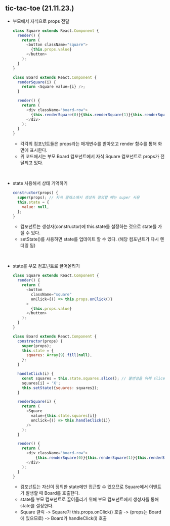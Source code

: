 ## tic-tac-toe (21.11.23.)
- 부모에서 자식으로 props 전달
  ```javascript
  class Square extends React.Component {
    render() {
      return (
        <button className="square">
          {this.props.value}
        </button>
      );
    }
  }
  ```
  ```javascript
  class Board extends React.Component {
    renderSquare(i) {
      return <Square value={i} />;
    }

    render() {
      return (
        <div className="board-row">
          {this.renderSquare(0)}{this.renderSquare(1)}{this.renderSquare(2)}
        </div>
      );
    }
  }
  ```
  - 각각의 컴포넌트들은 props라는 매개변수를 받아오고 render 함수를 통해 화면에 표시한다.
  - 위 코드에서는 부모 Board 컴포넌트에서 자식 Square 컴포넌트로 props가 전달되고 있다.

<br/>

- state 사용해서 상태 기억하기
  ```javascript
  constructor(props) {
    super(props); // 자식 클래스에서 생성자 정의할 때는 super 사용
    this.state = {
      value: null,
    };
  }
  ```
  - 컴포넌트는 생성자(constructor)에 this.state를 설정하는 것으로 state를 가질 수 있다.
  - setState()를 사용하면 state를 업데이트 할 수 있다. (해당 컴포넌트가 다시 렌더링 됨)

<br/>

- state를 부모 컴포넌트로 끌어올리기
  ```javascript
  class Square extends React.Component {
    render() {
      return (
        <button
          className="square"
          onClick={() => this.props.onClick()}
        >
          {this.props.value}
        </button>
      );
    }
  }
  ```
  ```javascript
  class Board extends React.Component {
    constructor(props) {
      super(props);
      this.state = {
        squares: Array(9).fill(null),
      };
    }

    handleClick(i) {
      const squares = this.state.squares.slice(); // 불변성을 위해 slice 사용
      squares[i] = 'X';
      this.setState({squares: squares});
    }

    renderSquare(i) {
      return (
        <Square
          value={this.state.squares[i]}
          onClick={() => this.handleClick(i)}
        />
      );
    }

    render() {
      return (
        <div className="board-row">
            {this.renderSquare(0)}{this.renderSquare(1)}{this.renderSquare(2)}
        </div>
      );
    }
  }
  ```
  - 컴포넌트는 자신이 정의한 state에만 접근할 수 있으므로 Square에서 이벤트가 발생할 때 Board를 호출한다.
  - state를 부모 컴포넌트로 끌어올리기 위해 부모 컴포넌트에서 생성자를 통해 state를 설정한다.
  - Square 클릭 -> Square가 this.props.onClick() 호출 -> (props는 Board에 있으므로) -> Board가 handleClick(i) 호출